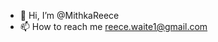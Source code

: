 - 👋 Hi, I’m @MithkaReece
- 📫 How to reach me reece.waite1@gmail.com

<!---
MithkaReece/MithkaReece is a ✨ special ✨ repository because its `README.md` (this file) appears on your GitHub profile.
You can click the Preview link to take a look at your changes.
--->
